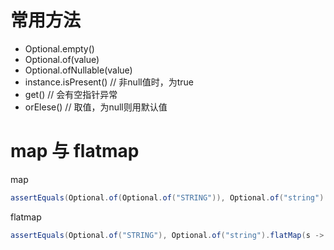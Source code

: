 # 常用方法
- Optional.empty()
- Optional.of(value)
- Optional.ofNullable(value)
- instance.isPresent() // 非null值时，为true
- get() // 会有空指针异常
- orElese() // 取值，为null则用默认值

# map 与 flatmap
map
```java
assertEquals(Optional.of(Optional.of("STRING")), Optional.of("string").map(s -> Optional.of("STRING")));
```

flatmap
```java
assertEquals(Optional.of("STRING"), Optional.of("string").flatMap(s -> Optional.of("STRING")));
```

